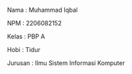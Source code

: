 Nama    : Muhammad Iqbal

NPM     : 2206082152

Kelas   : PBP A

Hobi    : Tidur

Jurusan : Ilmu Sistem Informasi Komputer